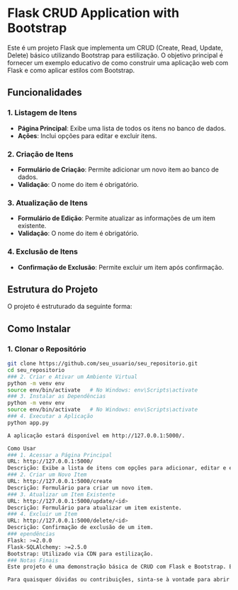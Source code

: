 # Flask CRUD Application with Bootstrap

Este é um projeto Flask que implementa um CRUD (Create, Read, Update, Delete) básico utilizando Bootstrap para estilização. O objetivo principal é fornecer um exemplo educativo de como construir uma aplicação web com Flask e como aplicar estilos com Bootstrap.

## Funcionalidades

### 1. **Listagem de Itens**
- **Página Principal**: Exibe uma lista de todos os itens no banco de dados.
- **Ações**: Inclui opções para editar e excluir itens.

### 2. **Criação de Itens**
- **Formulário de Criação**: Permite adicionar um novo item ao banco de dados.
- **Validação**: O nome do item é obrigatório.

### 3. **Atualização de Itens**
- **Formulário de Edição**: Permite atualizar as informações de um item existente.
- **Validação**: O nome do item é obrigatório.

### 4. **Exclusão de Itens**
- **Confirmação de Exclusão**: Permite excluir um item após confirmação.

## Estrutura do Projeto

O projeto é estruturado da seguinte forma:

## Como Instalar

### 1. Clonar o Repositório

```bash
git clone https://github.com/seu_usuario/seu_repositorio.git
cd seu_repositorio
### 2. Criar e Ativar um Ambiente Virtual
python -m venv env
source env/bin/activate   # No Windows: env\Scripts\activate
### 3. Instalar as Dependências
python -m venv env
source env/bin/activate   # No Windows: env\Scripts\activate
### 4. Executar a Aplicação
python app.py

A aplicação estará disponível em http://127.0.0.1:5000/.

Como Usar
### 1. Acessar a Página Principal
URL: http://127.0.0.1:5000/
Descrição: Exibe a lista de itens com opções para adicionar, editar e excluir.
### 2. Criar um Novo Item
URL: http://127.0.0.1:5000/create
Descrição: Formulário para criar um novo item.
### 3. Atualizar um Item Existente
URL: http://127.0.0.1:5000/update/<id>
Descrição: Formulário para atualizar um item existente.
### 4. Excluir um Item
URL: http://127.0.0.1:5000/delete/<id>
Descrição: Confirmação de exclusão de um item.
### ependências
Flask: >=2.0.0
Flask-SQLAlchemy: >=2.5.0
Bootstrap: Utilizado via CDN para estilização.
### Notas Finais
Este projeto é uma demonstração básica de CRUD com Flask e Bootstrap. Ele é ideal para fins educacionais e pode ser expandido com mais funcionalidades conforme necessário.

Para quaisquer dúvidas ou contribuições, sinta-se à vontade para abrir uma issue ou enviar um pull request no repositório.